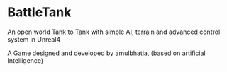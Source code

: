 # BattleTank
An open world Tank to Tank with simple AI, terrain and advanced control system in Unreal4

A Game designed and developed by amulbhatia, (based on artificial Intelligence)
